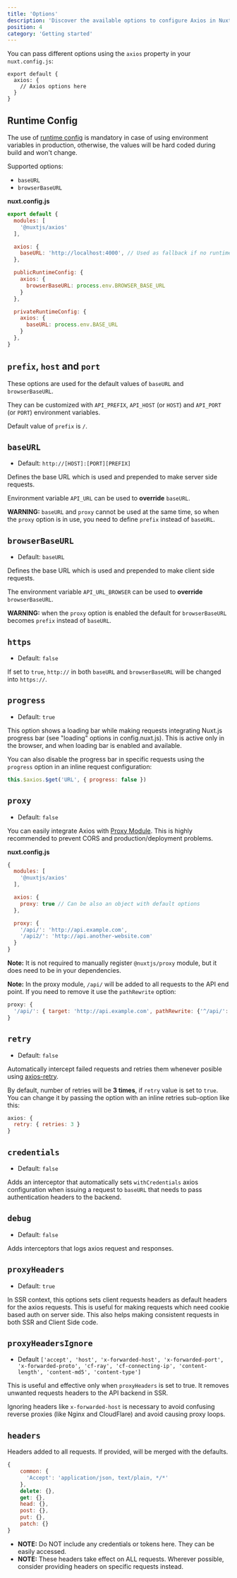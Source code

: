 ```yaml
---
title: 'Options'
description: 'Discover the available options to configure Axios in Nuxt'
position: 4
category: 'Getting started'
---
```


You can pass different options using the `axios` property in your `nuxt.config.js`:

```js{}[nuxt.config.js]
export default {
  axios: {
    // Axios options here
  }
}
```

## Runtime Config

The use of [runtime config](https://nuxtjs.org/guide/runtime-config) is mandatory in case of using environment variables in production, otherwise, the values will be hard coded during build and won't change.

Supported options:

- `baseURL`
- `browserBaseURL`

**nuxt.config.js**

```js
export default {
  modules: [
    '@nuxtjs/axios'
  ],

  axios: {
    baseURL: 'http://localhost:4000', // Used as fallback if no runtime config is provided
  },

  publicRuntimeConfig: {
    axios: {
      browserBaseURL: process.env.BROWSER_BASE_URL
    }
  },

  privateRuntimeConfig: {
    axios: {
      baseURL: process.env.BASE_URL
    }
  },
}
```

## `prefix`, `host` and `port`

These options are used for the default values of `baseURL` and `browserBaseURL`.

They can be customized with `API_PREFIX`, `API_HOST` (or `HOST`) and `API_PORT` (or `PORT`) environment variables.

Default value of `prefix` is `/`.

## `baseURL`

* Default: `http://[HOST]:[PORT][PREFIX]`

Defines the base URL which is used and prepended to make server side requests.

Environment variable `API_URL` can be used to **override** `baseURL`.

**WARNING:** `baseURL` and `proxy` cannot be used at the same time, so when the `proxy` option is in use, you need to define `prefix` instead of `baseURL`.

## `browserBaseURL`

* Default: `baseURL`

Defines the base URL which is used and prepended to make client side requests.

The environment variable `API_URL_BROWSER` can be used to **override** `browserBaseURL`.

**WARNING:** when the `proxy` option is enabled the default for `browserBaseURL` becomes `prefix` instead of `baseURL`.

## `https`

* Default: `false`

If set to `true`, `http://` in both `baseURL` and `browserBaseURL` will be changed into `https://`.

## `progress`

* Default: `true`

This option shows a loading bar while making requests integrating Nuxt.js progress bar (see "loading" options in config.nuxt.js). This is active only in the browser, and when loading bar is enabled and available.

You can also disable the progress bar in specific requests using the `progress` option in an inline request configuration:

```js
this.$axios.$get('URL', { progress: false })
```

## `proxy`

* Default: `false`

You can easily integrate Axios with [Proxy Module](https://github.com/nuxt-community/proxy-module). This is highly recommended to prevent CORS and production/deployment problems.

**nuxt.config.js**

```js
{
  modules: [
    '@nuxtjs/axios'
  ],

  axios: {
    proxy: true // Can be also an object with default options
  },

  proxy: {
    '/api/': 'http://api.example.com',
    '/api2/': 'http://api.another-website.com'
  }
}
```

**Note:** It is not required to manually register `@nuxtjs/proxy` module, but it does need to be in your dependencies.

**Note:** In the proxy module, `/api/` will be added to all requests to the API end point. If you need to remove it use the  `pathRewrite` option:

```js
proxy: {
  '/api/': { target: 'http://api.example.com', pathRewrite: {'^/api/': ''} }
}
```

## `retry`

* Default: `false`

 Automatically intercept failed requests and retries them whenever posible using [axios-retry](https://github.com/softonic/axios-retry).

By default, number of retries will be **3 times**, if `retry` value is set to `true`. You can change it by passing the option with an inline retries sub-option like this:

```js
axios: {
  retry: { retries: 3 }
}
```

## `credentials`

* Default: `false`

Adds an interceptor that automatically sets `withCredentials` axios configuration when issuing a request to `baseURL`
that needs to pass authentication headers to the backend.

## `debug`

* Default: `false`

Adds interceptors that logs axios request and responses.

## `proxyHeaders`

* Default: `true`

In SSR context, this options sets client requests headers as default headers for the axios requests.
This is useful for making requests which need cookie based auth on server side.
This also helps making consistent requests in both SSR and Client Side code.

## `proxyHeadersIgnore`

* Default `['accept', 'host', 'x-forwarded-host', 'x-forwarded-port', 'x-forwarded-proto', 'cf-ray', 'cf-connecting-ip', 'content-length', 'content-md5', 'content-type']`

This is useful and effective only when `proxyHeaders` is set to true. It removes unwanted requests headers to the API backend in SSR.

Ignoring headers like `x-forwarded-host` is necessary to avoid confusing reverse proxies (like Nginx and CloudFlare) and avoid causing proxy loops.

## `headers`

Headers added to all requests. If provided, will be merged with the defaults.

```js
{
    common: {
      'Accept': 'application/json, text/plain, */*'
    },
    delete: {},
    get: {},
    head: {},
    post: {},
    put: {},
    patch: {}
}
```

- **NOTE:** Do NOT include any credentials or tokens here. They can be easily accessed.
- **NOTE:** These headers take effect on ALL requests. Wherever possible, consider providing headers on specific requests instead.
